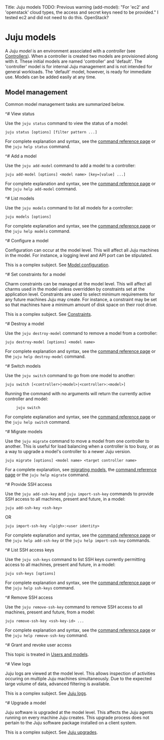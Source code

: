Title: Juju models
TODO: Previous warning (add-model): "For 'ec2' and 'openstack' cloud types, the
      access and secret keys need to be provided." I tested ec2 and did not
      need to do this. OpenStack?


# Juju models

A Juju *model* is an environment associated with a *controller* (see
[Controllers](../controllers.html)). When a controller is created two models are
provisioned along with it. These initial models are named 'controller' and
'default'. The 'controller' model is for internal Juju management and is not
intended for general workloads. The 'default' model, however, is ready for
immediate use. Models can be added easily at any time.


## Model management

Common model management tasks are summarized below.


^# View status

   Use the `juju status` command to view the status of a model:

   `juju status [options] [filter pattern ...]`

   For complete explanation and syntax, see the
   [command reference page](../commands.html#status) or the `juju help
   status` command.



^# Add a model

   Use the `juju add-model` command to add a model to a controller:

   `juju add-model [options] <model name> [key=[value] ...]`

   For complete explanation and syntax, see the
   [command reference page](../commands.html#add-model) or the `juju help
   add-model` command.



^# List models

   Use the `juju models` command to list all models for a controller:

   `juju models [options]`

   For complete explanation and syntax, see the
   [command reference page](../commands.html#models) or the `juju help
   models` command.



^# Configure a model

   Configuration can occur at the model level. This will affect all Juju
   machines in the model. For instance, a logging level and API port can be
   stipulated.

   This is a complex subject. See [Model configuration](../models-config.html).



^# Set constraints for a model

   Charm constraints can be managed at the model level. This will affect all
   charms used in the model unless overridden by constraints set at the
   application level. Constraints are used to select minimum requirements for any
   future machines Juju may create. For instance, a constraint may be set so that
   machines have a minimum amount of disk space on their root drive.

   This is a complex subject. See
   [Constraints](../charms-constraints.html#setting-constraints-for-a-model).



^# Destroy a model

   Use the `juju destroy-model` command to remove a model from a controller:

   `juju destroy-model [options] <model name>`

   For complete explanation and syntax, see the
   [command reference page](../commands.html#destroy-model) or the `juju help
   destroy-model` command.



^# Switch models

   Use the `juju switch` command to go from one model to another:

   `juju switch [<controller>|<model>|<controller>:<model>]`

   Running the command with no arguments will return the currently active
   controller and model:

         juju switch

   For complete explanation and syntax, see the
   [command reference page](../commands.html#switch) or the `juju help switch`
   command.


^# Migrate models

   Use the `juju migrate` command to move a model from one controller to
   another. This is useful for load balancing when a controller is too busy, or
   as a way to upgrade a model's controller to a newer Juju version.

   `juju migrate [options] <model name> <target controller name>`

   For a complete explanation, see [migrating models](../models-migrate.html),
   the [command reference page](../commands.html#migrate) or the `juju help
   migrate` command.



^# Provide SSH access

   Use the `juju add-ssh-key` and `juju import-ssh-key` commands to provide SSH
   access to all machines, present and future, in a model:

   `juju add-ssh-key <ssh-key>`

   OR

   `juju import-ssh-key <lp|gh>:<user identity>`

   For complete explanation and syntax, see the
   [command reference page](../commands.html#add-ssh-key) or the
   `juju help add-ssh-key` or the `juju help import-ssh-key` commands.



^# List SSH access keys

   Use the `juju ssh-keys` command to list SSH keys currently permitting
   access to all machines, present and future, in a model:

   `juju ssh-keys [options]`

   For complete explanation and syntax, see the
   [command reference page](../commands.html#ssh-keys) or the `juju help
   ssh-keys` command.



^# Remove SSH access

   Use the `juju remove-ssh-key` command to remove SSH access to all machines,
   present and future, from a model:

   `juju remove-ssh-key <ssh-key-id> ...`

   For complete explanation and syntax, see the
   [command reference page](../commands.html#remove-ssh-key) or the `juju help
   remove-ssh-key` command.



^# Grant and revoke user access

   This topic is treated in
   [Users and models](../users-models.html#models-and-user-access).



^# View logs

   Juju logs are viewed at the model level. This allows inspection of
   activities occuring on multiple Juju machines simultaneously. Due to the
   expected large volume of data, advanced filtering is available.

   This is a complex subject. See [Juju logs](../troubleshooting-logs.html).



^# Upgrade a model

   Juju software is upgraded at the model level. This affects the Juju agents
   running on every machine Juju creates. This upgrade process does not pertain
   to the Juju software package installed on a client system.

   This is a complex subject. See [Juju upgrades](../models-upgrade.html).
